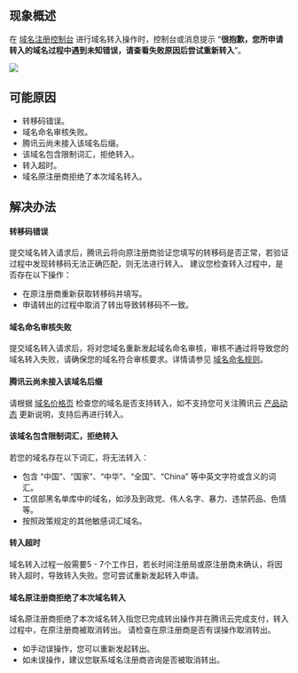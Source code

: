 ## 现象概述
在 [域名注册控制台](https://console.cloud.tencent.com/domain/mydomain) 进行域名转入操作时，控制台或消息提示 “**很抱歉，您所申请转入的域名过程中遇到未知错误，请查看失败原因后尝试重新转入**”。

![](https://qcloudimg.tencent-cloud.cn/raw/f4b3e19be6ec0d3d32eeca4cfc1961ef.png)

## 可能原因
- 转移码错误。
- 域名命名审核失败。
- 腾讯云尚未接入该域名后缀。
- 该域名包含限制词汇，拒绝转入。
- 转入超时。
- 域名原注册商拒绝了本次域名转入。


## 解决办法
#### 转移码错误
提交域名转入请求后，腾讯云将向原注册商验证您填写的转移码是否正常，若验证过程中发现转移码无法正确匹配，则无法进行转入。
建议您检查转入过程中，是否存在以下操作：
- 在原注册商重新获取转移码并填写。
- 申请转出的过程中取消了转出导致转移码不一致。

#### 域名命名审核失败
提交域名转入请求后，将对您域名重新发起域名命名审核，审核不通过将导致您的域名转入失败，请确保您的域名符合审核要求。详情请参见 [域名命名规则](https://cloud.tencent.com/document/product/242/41245)。


#### 腾讯云尚未接入该域名后缀
请根据 [域名价格页](https://buy.cloud.tencent.com/domain/price?type=tran) 检查您的域名是否支持转入，如不支持您可关注腾讯云 [产品动态](https://cloud.tencent.com/document/product/242/42121) 更新说明，支持后再进行转入。

#### 该域名包含限制词汇，拒绝转入
若您的域名存在以下词汇，将无法转入：
- 包含 “中国”、“国家”、“中华”、“全国”、“China” 等中英文字符或含义的词汇。
- 工信部黑名单库中的域名，如涉及到政党、伟人名字、暴力、违禁药品、色情等。
- 按照政策规定的其他敏感词汇域名。

#### 转入超时
域名转入过程一般需要5 - 7个工作日，若长时间注册局或原注册商未确认，将因转入超时，导致转入失败。您可尝试重新发起转入申请。

#### 域名原注册商拒绝了本次域名转入
域名原注册商拒绝了本次域名转入指您已完成转出操作并在腾讯云完成支付，转入过程中，在原注册商被取消转出。
请检查在原注册商是否有误操作取消转出。
- 如手动误操作，您可以重新发起转出。
- 如未误操作，建议您联系域名注册商咨询是否被取消转出。















